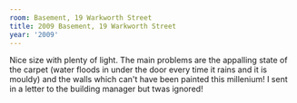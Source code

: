 ```yaml
---
room: Basement, 19 Warkworth Street
title: 2009 Basement, 19 Warkworth Street
year: '2009'
---
```


Nice size with plenty of light. The main problems are the appalling state of the carpet (water floods in under the door every time it rains and it is mouldy) and the walls which can't have been painted this millenium! I sent in a letter to the building manager but twas ignored!